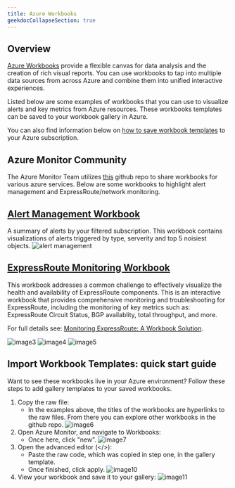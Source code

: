```yaml
---
title: Azure Workbooks
geekdocCollapseSection: true
---
```


## Overview

[Azure Workbooks](https://learn.microsoft.com/azure/azure-monitor/visualize/workbooks-overview) provide a flexible canvas for data analysis and the creation of rich visual reports. You can use workbooks to tap into multiple data sources from across Azure and combine them into unified interactive experiences.

Listed below are some examples of workbooks that you can use to visualize alerts and key metrics from Azure resources. These workbooks templates can be saved to your workbook gallery in Azure.

You can also find information below on [how to save workbook templates](http://localhost:1313/azure-monitor-baseline-alerts/visualizations/Azure-Workbooks/#import-workbook-templates-quick-start-guide) to your Azure subscription.

## Azure Monitor Community

The Azure Monitor Team utilizes [this](https://github.com/microsoft/AzureMonitorCommunity/tree/master/Azure%20Services) github repo to share workbooks for various azure services. Below are some workbooks to highlight alert management and ExpressRoute/network monitoring.

## [Alert Management Workbook](https://github.com/microsoft/AzureMonitorCommunity/blob/master/Azure%20Services/Azure%20Monitor/Workbooks/Alerts%20Management.workbook)

A summary of alerts by your filtered subscription. This workbook contains visualizations of alerts triggered by type, serverity and top 5 noisiest objects.
![alert management](../../img/alert-management-wb.png)
  
## [ExpressRoute Monitoring Workbook](https://github.com/microsoft/AzureMonitorCommunity/blob/master/Azure%20Services/Azure%20Monitor/Workbooks/Azure%20Network%20Monitoring.workbook)

This workbook addresses a common challenge to effectively visualize the health and availability of ExpressRoute components. This is an interactive workbook that provides comprehensive monitoring and troubleshooting for ExpressRoute, including the monitoring of key metrics such as: ExpressRoute Circuit Status, BGP availablity, total throughput, and more.

For full details see:
  [Monitoring ExpressRoute: A Workbook Solution](https://techcommunity.microsoft.com/t5/azure-observability-blog/monitoring-expressroute-a-workbook-solution/ba-p/4038130).

  ![image3](https://techcommunity.microsoft.com/t5/image/serverpage/image-id/545394i89157D8B217AA777/image-dimensions/2000?v=v2&px=-1)
  ![image4](https://techcommunity.microsoft.com/t5/image/serverpage/image-id/545405i13A8ECBF9B370BB4/image-dimensions/2000?v=v2&px=-1)
  ![image5](https://techcommunity.microsoft.com/t5/image/serverpage/image-id/545407i490AE5C9D99AECEE/image-dimensions/2000?v=v2&px=-1)

## Import Workbook Templates: quick start guide

Want to see these workbooks live in your Azure environment? Follow these steps to add gallery templates to your saved workbooks.

1. Copy the raw file:
    - In the examples above, the titles of the workbooks are hyperlinks to the raw files. From there you can explore other workbooks in the github repo.
    ![image6](../../img/copy-raw-file.png)
2. Open Azure Monitor, and navigate to Workbooks:
    - Once here, click "new".
    ![image7](../../img/new-workbook.png)
3. Open the advanced editor (</>):
    - Paste the raw code, which was copied in step one, in the gallery template.
    - Once finished, click apply.
    ![image10](../../img/gallery-template.png)
4. View your workbook and save it to your gallery:
    ![image11](../../img/save-workbook.png)
